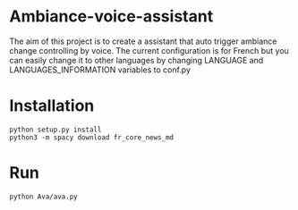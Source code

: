 # Ambiance-voice-assistant
The aim of this project is to create a assistant that auto trigger ambiance change controlling by voice.
The current configuration is for French but you can easily change it to other
languages by changing LANGUAGE and LANGUAGES_INFORMATION variables to conf.py


# Installation

```
python setup.py install
python3 -m spacy download fr_core_news_md
```

# Run

```
python Ava/ava.py
```